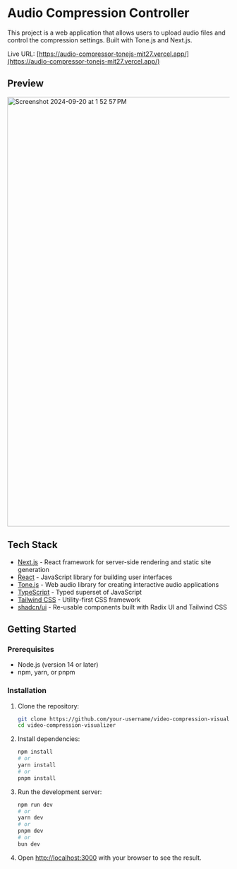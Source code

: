 # Audio Compression Controller

This project is a web application that allows users to upload audio files and control the compression settings. Built with Tone.js and Next.js.

Live URL: [https://audio-compressor-tonejs-mit27.vercel.app/](https://audio-compressor-tonejs-mit27.vercel.app/)

## Preview

<img width="972" alt="Screenshot 2024-09-20 at 1 52 57 PM" src="https://github.com/user-attachments/assets/fbd75e00-4a6d-4ebe-9c93-f1ed3758ebf9">

## Tech Stack

- [Next.js](https://nextjs.org) - React framework for server-side rendering and static site generation
- [React](https://reactjs.org) - JavaScript library for building user interfaces
- [Tone.js](https://tonejs.github.io) - Web audio library for creating interactive audio applications
- [TypeScript](https://www.typescriptlang.org) - Typed superset of JavaScript
- [Tailwind CSS](https://tailwindcss.com) - Utility-first CSS framework
- [shadcn/ui](https://ui.shadcn.com) - Re-usable components built with Radix UI and Tailwind CSS

## Getting Started

### Prerequisites

- Node.js (version 14 or later)
- npm, yarn, or pnpm

### Installation

1. Clone the repository:
   ```bash
   git clone https://github.com/your-username/video-compression-visualizer.git
   cd video-compression-visualizer
   ```

2. Install dependencies:
   ```bash
   npm install
   # or
   yarn install
   # or
   pnpm install
   ```

3. Run the development server:
   ```bash
   npm run dev
   # or
   yarn dev
   # or
   pnpm dev
   # or
   bun dev
   ```

4. Open [http://localhost:3000](http://localhost:3000) with your browser to see the result.
